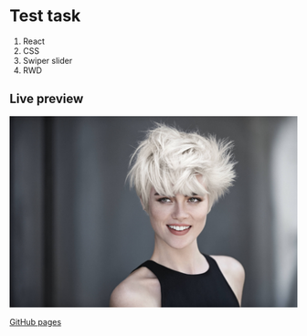 # Test task

1. React
2. CSS
3. Swiper slider
4. RWD

## Live preview

![image](./src/assets/images/slide1-big.jpg)

[GitHub pages](https://valerii-frontend.github.io/sofine-store/)
